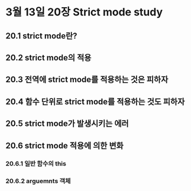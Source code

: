 # 3월 13일 20장 Strict mode study

## 20.1 strict mode란?

## 20.2 strict mode의 적용

## 20.3 전역에 strict mode를 적용하는 것은 피하자

## 20.4 함수 단위로 strict mode를 적용하는 것도 피하자

## 20.5 strict mode가 발생시키는 에러

## 20.6 strict mode 적용에 의한 변화

### 20.6.1 일반 함수의 this

### 20.6.2 arguemnts 객체
